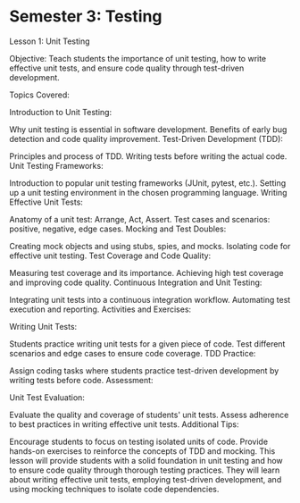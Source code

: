 # Semester 3: Testing

Lesson 1: Unit Testing

Objective: Teach students the importance of unit testing, how to write effective unit tests, and ensure code quality through test-driven development.

Topics Covered:

Introduction to Unit Testing:

Why unit testing is essential in software development.
Benefits of early bug detection and code quality improvement.
Test-Driven Development (TDD):

Principles and process of TDD.
Writing tests before writing the actual code.
Unit Testing Frameworks:

Introduction to popular unit testing frameworks (JUnit, pytest, etc.).
Setting up a unit testing environment in the chosen programming language.
Writing Effective Unit Tests:

Anatomy of a unit test: Arrange, Act, Assert.
Test cases and scenarios: positive, negative, edge cases.
Mocking and Test Doubles:

Creating mock objects and using stubs, spies, and mocks.
Isolating code for effective unit testing.
Test Coverage and Code Quality:

Measuring test coverage and its importance.
Achieving high test coverage and improving code quality.
Continuous Integration and Unit Testing:

Integrating unit tests into a continuous integration workflow.
Automating test execution and reporting.
Activities and Exercises:

Writing Unit Tests:

Students practice writing unit tests for a given piece of code.
Test different scenarios and edge cases to ensure code coverage.
TDD Practice:

Assign coding tasks where students practice test-driven development by writing tests before code.
Assessment:

Unit Test Evaluation:

Evaluate the quality and coverage of students' unit tests.
Assess adherence to best practices in writing effective unit tests.
Additional Tips:

Encourage students to focus on testing isolated units of code.
Provide hands-on exercises to reinforce the concepts of TDD and mocking.
This lesson will provide students with a solid foundation in unit testing and how to ensure code quality through thorough testing practices. They will learn about writing effective unit tests, employing test-driven development, and using mocking techniques to isolate code dependencies.




